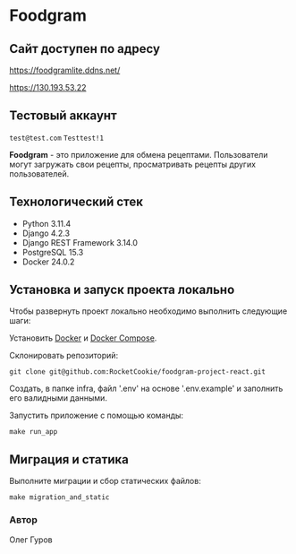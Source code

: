 # Foodgram

## Сайт доступен по адресу

<https://foodgramlite.ddns.net/>

<https://130.193.53.22>

## Тестовый аккаунт

`test@test.com` `Testtest!1`

**Foodgram** - это приложение для обмена рецептами. Пользователи могут загружать свои рецепты, просматривать рецепты других пользователей.

## Технологический стек

* Python 3.11.4
* Django 4.2.3
* Django REST Framework 3.14.0
* PostgreSQL 15.3
* Docker 24.0.2

## Установка и запуск проекта локально

Чтобы развернуть проект локально необходимо выполнить следующие шаги:

Установить [Docker](https://docs.docker.com/get-docker/) и [Docker Compose](https://docs.docker.com/compose/install/).

Склонировать репозиторий:

```
git clone git@github.com:RocketCookie/foodgram-project-react.git
```

Создать, в папке infra, файл '.env' на основе '.env.example' и заполнить его валидными данными.

Запустить приложение с помощью команды:

```
make run_app
```

## Миграция и статика

Выполните миграции и сбор статических файлов:

```
make migration_and_static
```

### Автор

Олег Гуров
